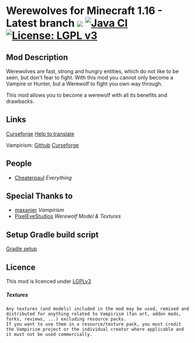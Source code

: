 Werewolves for Minecraft 1.16 - Latest branch [![](http://cf.way2muchnoise.eu/short_417851_downloads.svg)](https://www.curseforge.com/minecraft/mc-mods/werewolves-become-a-beast) [![Java CI](https://github.com/TeamLapen/Werewolves/workflows/Java%20CI/badge.svg?branch=1.16)](https://github.com/TeamLapen/Werewolves/actions) [![License: LGPL v3](https://img.shields.io/badge/License-LGPL%20v3-blue.svg)](https://www.gnu.org/licenses/lgpl-3.0)
============================================ 

## Mod Description

Werewolves are fast, strong and hungry entities, which do not like to be seen, but don't fear to fight.
With this mod you cannot only become a Vampire or Hunter, but a Werewolf to fight you own way through.

This mod allows you to become a werewolf with all its benefits and drawbacks.

## Links
[Curseforge](https://www.curseforge.com/minecraft/mc-mods/werewolves-become-a-beast)
[Help to translate](https://crowdin.com/project/werewolves)

Vampirism:
[Github](https://github.com/TeamLapen/Vampirism)
[Curseforge](https://www.curseforge.com/minecraft/mc-mods/vampirism-become-a-vampire)
## People
- [Cheaterpaul](https://github.com/Cheaterpaul) _Everything_

## Special Thanks to
- [maxanier](https://maxanier.de) _Vampirism_
- [PixelEyeStudios](https://github.com/PixelEyeStudios) _Werewolf Model & Textures_

## Setup Gradle build script

[Gradle setup](docs/GRADLE.md)

## Licence
This mod is licenced under [LGPLv3](https://raw.githubusercontent.com/TeamLapen/Werewolves/master/LICENSE)

##### Textures
```
Any textures (and models) included in the mod may be used, remixed and distributed for anything related to Vampirism (fan art, addon mods, forks, reviews, ...) excluding resource packs.
If you want to use them in a resource/texture pack, you must credit the Vampirism project or the individual creator where applicable and it must not be used commercially.
```
